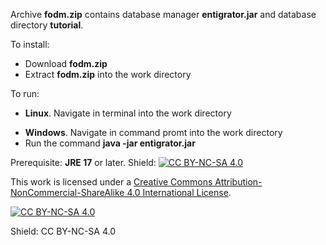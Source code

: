 Archive  **fodm.zip** contains database manager **entigrator.jar** and database directory **tutorial**.

To install:

* Download **fodm.zip**  
* Extract **fodm.zip** into the work directory

To run:

* **Linux**. Navigate in terminal into the work directory 
+ **Windows**. Navigate in command promt into the work directory
+ Run the command **java -jar entigrator.jar**

Prerequisite: **JRE 17** or later.
Shield: [![CC BY-NC-SA 4.0][cc-by-nc-sa-shield]][cc-by-nc-sa]

This work is licensed under a
[Creative Commons Attribution-NonCommercial-ShareAlike 4.0 International License][cc-by-nc-sa].

[![CC BY-NC-SA 4.0][cc-by-nc-sa-image]][cc-by-nc-sa]

[cc-by-nc-sa]: http://creativecommons.org/licenses/by-nc-sa/4.0/
[cc-by-nc-sa-image]: https://licensebuttons.net/l/by-nc-sa/4.0/88x31.png
[cc-by-nc-sa-shield]: https://img.shields.io/badge/License-CC%20BY--NC--SA%204.0-lightgrey.svg
Shield: CC BY-NC-SA 4.0

   
 
